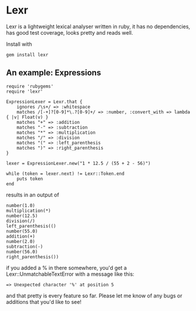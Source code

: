 # Lexr

Lexr is a lightweight lexical analyser written in ruby, it has no dependencies, has good test coverage, looks pretty and reads well.

Install with

	gem install lexr

## An example: Expressions

	require 'rubygems'
	require 'lexr'

	ExpressionLexer = Lexr.that {
		ignores /\s+/ => :whitespace
		matches /[-+]?[0-9]*\.?[0-9]+/ => :number, :convert_with => lambda { |v| Float(v) }
		matches "+" => :addition
		matches "-" => :subtraction
		matches "*" => :multiplication
		matches "/" => :division
		matches "(" => :left_parenthesis
		matches ")" => :right_parenthesis
	}

	lexer = ExpressionLexer.new("1 * 12.5 / (55 + 2 - 56)")

	while (token = lexer.next) != Lexr::Token.end
		puts token
	end

results in an output of

	number(1.0)
	multiplication(*)
	number(12.5)
	division(/)
	left_parenthesis(()
	number(55.0)
	addition(+)
	number(2.0)
	subtraction(-)
	number(56.0)
	right_parenthesis())
	
if you added a % in there somewhere, you'd get a Lexr::UnmatchableTextError with a message like this:

	=> Unexpected character '%' at position 5
	
and that pretty is every feature so far. Please let me know of any bugs or additions that you'd like to see!